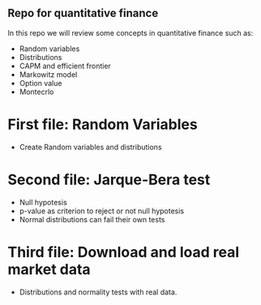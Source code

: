 ## Repo for quantitative finance 

In this repo we will review some concepts in quantitative finance such as: 

- Random variables 
- Distributions
- CAPM and efficient frontier 
- Markowitz model 
- Option value
- Montecrlo

# First file: Random Variables 
- Create Random variables and distributions

# Second file: Jarque-Bera test
- Null hypotesis
- p-value as criterion to reject or not null hypotesis
- Normal distributions can fail their own tests 

# Third file: Download and load real market data
- Distributions and normality tests with real data.